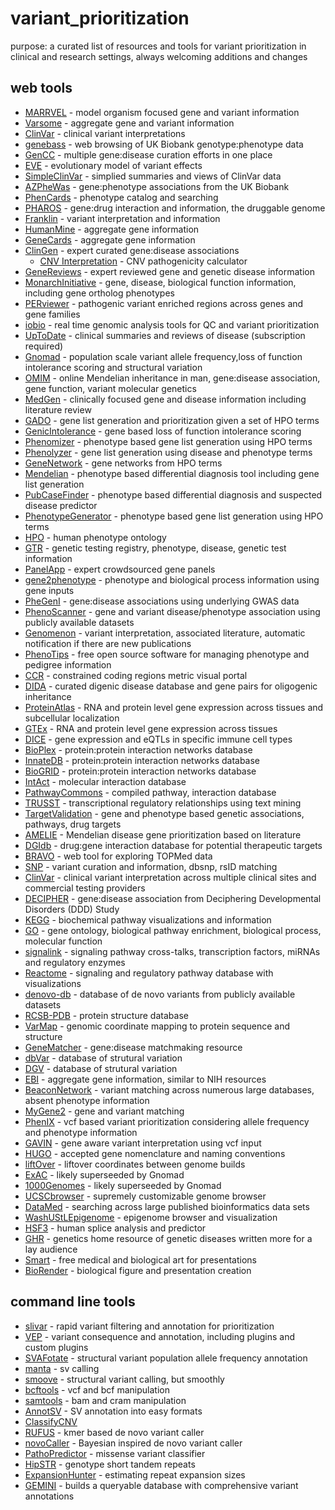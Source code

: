 # variant_prioritization
purpose: a curated list of resources and tools for variant prioritization in clinical and research settings, always welcoming additions and changes

## web tools

- [MARRVEL](http://marrvel.org/) - model organism focused gene and variant information
- [Varsome](https://varsome.com/) - aggregate gene and variant information 
- [ClinVar](https://www.ncbi.nlm.nih.gov/clinvar/) - clinical variant interpretations
- [genebass](https://genebass.org/) - web browsing of UK Biobank genotype:phenotype data
- [GenCC](https://thegencc.org) - multiple gene:disease curation efforts in one place
- [EVE](https://evemodel.org/) - evolutionary model of variant effects
- [SimpleClinVar](http://simple-clinvar.broadinstitute.org/) - simplied summaries and views of ClinVar data
- [AZPheWas](https://azphewas.com/) - gene:phenotype associations from the UK Biobank
- [PhenCards](https://phencards.org/) - phenotype catalog and searching
- [PHAROS](https://pharos.ncats.nih.gov/) - gene:drug interaction and information, the druggable genome
- [Franklin](https://franklin.genoox.com/) - variant interpretation and information
- [HumanMine](http://www.humanmine.org/) - aggregate gene information
- [GeneCards](http://www.genecards.org/) - aggregate gene information
- [ClinGen](https://www.clinicalgenome.org/) - expert curated gene:disease associations
  - [CNV Interpretation](http://cnvcalc.clinicalgenome.org/cnvcalc/) - CNV pathogenicity calculator
- [GeneReviews](https://www.ncbi.nlm.nih.gov/books/NBK1116/) - expert reviewed gene and genetic disease information
- [MonarchInitiative](https://monarchinitiative.org/) - gene, disease, biological function information, including gene ortholog phenotypes
- [PERviewer](http://per.broadinstitute.org/) - pathogenic variant enriched regions across genes and gene families
- [iobio](http://iobio.io/) - real time genomic analysis tools for QC and variant prioritization
- [UpToDate](https://www.uptodate.com/contents/search) - clinical summaries and reviews of disease (subscription required)
- [Gnomad](https://gnomad.broadinstitute.org/) - population scale variant allele frequency,loss of function intolerance scoring and structural variation
- [OMIM](http://omim.org/) - online Mendelian inheritance in man, gene:disease association, gene function, variant molecular genetics
- [MedGen](https://www.ncbi.nlm.nih.gov/medgen/) - clinically focused gene and disease information including literature review
- [GADO](https://genenetwork.nl/gado/) - gene list generation and prioritization given a set of HPO terms
- [GenicIntolerance](http://genic-intolerance.org/) - gene based loss of function intolerance scoring
- [Phenomizer](http://compbio.charite.de/phenomizer/) - phenotype based gene list generation using HPO terms
- [Phenolyzer](http://phenolyzer.wglab.org/) - gene list generation using disease and phenotype terms
- [GeneNetwork](https://www.genenetwork.nl/) - gene networks from HPO terms
- [Mendelian](https://app.mendelian.co/) - phenotype based differential diagnosis tool including gene list generation
- [PubCaseFinder](https://pubcasefinder.dbcls.jp/) - phenotype based differential diagnosis and suspected disease predictor
- [PhenotypeGenerator](https://www.kimg.eu/generator/) - phenotype based gene list generation using HPO terms
- [HPO](https://hpo.jax.org/) - human phenotype ontology
- [GTR](https://www.ncbi.nlm.nih.gov/gtr/) - genetic testing registry, phenotype, disease, genetic test information
- [PanelApp](https://panelapp.genomicsengland.co.uk/) - expert crowdsourced gene panels
- [gene2phenotype](https://www.ebi.ac.uk/gene2phenotype) - phenotype and biological process information using gene inputs
- [PheGenI](https://www.ncbi.nlm.nih.gov/gap/phegeni/) - gene:disease associations using underlying GWAS data
- [PhenoScanner](http://www.phenoscanner.medschl.cam.ac.uk/phenoscanner) - gene and variant disease/phenotype association using publicly available datasets
- [Genomenon](https://www.genomenon.com/) - variant interpretation, associated literature, automatic notification if there are new publications
- [PhenoTips](https://phenotips.org/) - free open source software for managing phenotype and pedigree information 
- [CCR](https://s3.us-east-2.amazonaws.com/ccrs/ccr.html) - constrained coding regions metric visual portal
- [DIDA](http://dida.ibsquare.be/) - curated digenic disease database and gene pairs for oligogenic inheritance 
- [ProteinAtlas](http://www.proteinatlas.org/) - RNA and protein level gene expression across tissues and subcellular localization
- [GTEx](https://gtexportal.org/) - RNA and protein level gene expression across tissues
- [DICE](https://dice-database.org/) - gene expression and eQTLs in specific immune cell types
- [BioPlex](http://bioplex.hms.harvard.edu/) - protein:protein interaction networks database
- [InnateDB](http://www.innatedb.ca/) - protein:protein interaction networks database
- [BioGRID](https://thebiogrid.org/) - protein:protein interaction networks database
- [IntAct](https://www.ebi.ac.uk/intact/) - molecular interaction database
- [PathwayCommons](https://www.pathwaycommons.org/) - compiled pathway, interaction database
- [TRUSST](https://www.grnpedia.org/trrust/) - transcriptional regulatory relationships using text mining
- [TargetValidation](https://www.targetvalidation.org/) - gene and phenotype based genetic associations, pathways, drug targets
- [AMELIE](https://amelie.stanford.edu/) - Mendelian disease gene prioritization based on literature
- [DGIdb](http://www.dgidb.org/) - drug:gene interaction database for potential therapeutic targets
- [BRAVO](https://bravo.sph.umich.edu/) - web tool for exploring TOPMed data
- [SNP](https://www.ncbi.nlm.nih.gov/snp/) - variant curation and information, dbsnp, rsID matching
- [ClinVar](https://www.ncbi.nlm.nih.gov/clinvar/) - clinical variant interpretation across multiple clinical sites and commercial testing providers
- [DECIPHER](https://decipher.sanger.ac.uk/) - gene:disease association from Deciphering Developmental Disorders (DDD) Study
- [KEGG](http://www.genome.jp/kegg/pathway.html) - biochemical pathway visualizations and information
- [GO](http://geneontology.org/) - gene ontology, biological pathway enrichment, biological process, molecular function
- [signalink](http://signalink.org/) - signaling pathway cross-talks, transcription factors, miRNAs and regulatory enzymes
- [Reactome](https://reactome.org/) - signaling and regulatory pathway database with visualizations
- [denovo-db](http://denovo-db.gs.washington.edu/denovo-db/) - database of de novo variants from publicly available datasets
- [RCSB-PDB](https://www.rcsb.org/) - protein structure database
- [VarMap](https://www.ebi.ac.uk/thornton-srv/databases/cgi-bin/DisaStr/GetPage.pl?varmap=TRUE) - genomic coordinate mapping to protein sequence and structure
- [GeneMatcher](https://genematcher.org/) - gene:disease matchmaking resource
- [dbVar](https://www.ncbi.nlm.nih.gov/dbvar) - database of strutural variation
- [DGV](http://dgv.tcag.ca/dgv/app/home) - database of strutural variation
- [EBI](http://www.ebi.ac.uk/) - aggregate gene information, similar to NIH resources
- [BeaconNetwork](https://beacon-network.org/) - variant matching across numerous large databases, absent phenotype information
- [MyGene2](https://mygene2.org/MyGene2/) - gene and variant matching
- [PhenIX](http://compbio.charite.de/PhenIX/) - vcf based variant prioritization considering allele frequency and phenotype information
- [GAVIN](https://molgenis20.gcc.rug.nl/menu/main/home) - gene aware variant interpretation using vcf input
- [HUGO](https://genenames.org/) - accepted gene nomenclature and naming conventions
- [liftOver](https://genome.ucsc.edu/cgi-bin/hgLiftOver) - liftover coordinates between genome builds
- [ExAC](http://exac.broadinstitute.org/) - likely superseeded by Gnomad
- [1000Genomes](http://www.internationalgenome.org/data/) - likely superseeded by Gnomad
- [UCSCbrowser](https://genome.ucsc.edu/cgi-bin/hgTracks?hgsid=724544049_pngh3ffiA9LYDPiWojHaNAcDu3CA) - supremely customizable genome browser
- [DataMed](https://datamed.org/) - searching across large published bioinformatics data sets
- [WashUStLEpigenome](http://epigenomegateway.wustl.edu/browser/) - epigenome browser and visualization
- [HSF3](http://www.umd.be/HSF3/index.html) - human splice analysis and predictor
- [GHR](https://ghr.nlm.nih.gov/) - genetics home resource of genetic diseases written more for a lay audience
- [Smart](https://smart.servier.com/) - free medical and biological art for presentations 
- [BioRender](https://biorender.com/) - biological figure and presentation creation

## command line tools

- [slivar](https://github.com/brentp/slivar) - rapid variant filtering and annotation for prioritization
- [VEP](https://uswest.ensembl.org/info/docs/tools/vep/script/index.html) - variant consequence and annotation, including plugins and custom plugins
- [SVAFotate](https://github.com/fakedrtom/SVAFotate) - structural variant population allele frequency annotation
- [manta](https://github.com/Illumina/manta) - sv calling
- [smoove](https://github.com/brentp/smoove) - structural variant calling, but smoothly
- [bcftools](https://github.com/samtools/bcftools) - vcf and bcf manipulation
- [samtools](https://github.com/samtools) - bam and cram manipulation
- [AnnotSV](https://lbgi.fr/AnnotSV/) - SV annotation into easy formats
- [ClassifyCNV](https://github.com/Genotek/ClassifyCNV)
- [RUFUS](https://github.com/jandrewrfarrell/RUFUS) - kmer based de novo variant caller
- [novoCaller](https://github.com/bgm-cwg/novoCaller) - Bayesian inspired de novo variant caller
- [PathoPredictor](https://github.com/samesense/pathopredictor) - missense variant classifier
- [HipSTR](https://github.com/tfwillems/HipSTR) - genotype short tandem repeats
- [ExpansionHunter](https://github.com/Illumina/ExpansionHunter) - estimating repeat expansion sizes
- [GEMINI](https://github.com/arq5x/gemini) - builds a queryable database with comprehensive variant annotations
